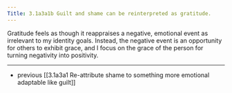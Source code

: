 ```yaml
---
Title: 3.1a3a1b Guilt and shame can be reinterpreted as gratitude.
---
```


Gratitude feels as though it reappraises a negative, emotional event as irrelevant to my identity goals. Instead, the negative event is an opportunity for others to exhibit grace, and I focus on the grace of the person for turning negativity into positivity.

---

- previous [[3.1a3a1 Re-attribute shame to something more emotional adaptable like guilt]]

